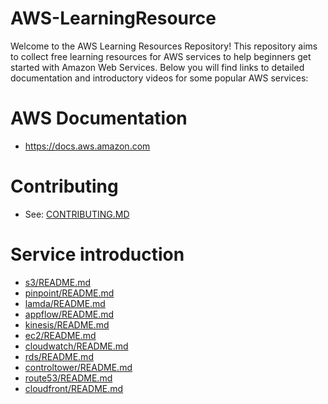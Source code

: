 # AWS-LearningResource
Welcome to the AWS Learning Resources Repository! This repository aims to collect free learning resources for AWS services to help beginners get started with Amazon Web Services. Below you will find links to detailed documentation and introductory videos for some popular AWS services:
# AWS Documentation
- https://docs.aws.amazon.com
# Contributing
- See: [CONTRIBUTING.MD](./CONTRIBUTING.md)
# Service introduction
- [s3/README.md](./s3/README.md)
- [pinpoint/README.md](./pinpoint/README.md)
- [lamda/README.md](./lamda/README.md)
- [appflow/README.md](./appflow/README.md)
- [kinesis/README.md](./kinesis/README.md)
- [ec2/README.md](./ec2/README.md)
- [cloudwatch/README.md](./cloudwatch/README.md)
- [rds/README.md](./rds/README.md)
- [controltower/README.md](./controltower/README.md)
- [route53/README.md](./route53/README.md)
- [cloudfront/README.md](./cloudfront/README.md)

